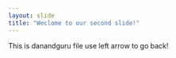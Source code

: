 ```yaml
---
layout: slide
title: "Weclome to our second slide!"
---
```

This is danandguru file
use left arrow to go back!

